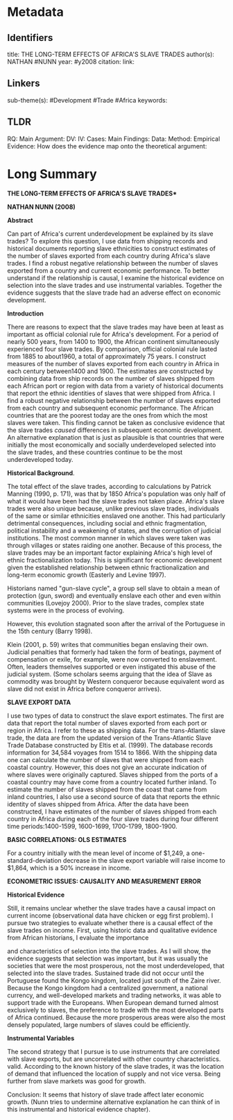 # Metadata
## Identifiers
title:  THE LONG-TERM EFFECTS OF AFRICA'S SLAVE TRADES
author(s): NATHAN #NUNN
year: #y2008
citation:
link:

## Linkers

sub-theme(s): #Development #Trade #Africa 
keywords:

## TLDR

RQ:
Main Argument:
DV:
IV:
Cases:
Main Findings:
Data:
Method:
Empirical Evidence: 
How does the evidence map onto the theoretical argument: 

# Long Summary

**THE LONG-TERM EFFECTS OF AFRICA'S SLAVE TRADES\***

**NATHAN NUNN (2008)**

**Abstract**

Can part of Africa's current underdevelopment be explained by its slave
trades? To explore this question, I use data from shipping records and
historical documents reporting slave ethnicities to construct estimates
of the number of slaves exported from each country during Africa's slave
trades. I find a robust negative relationship between the number of
slaves exported from a country and current economic performance. To
better understand if the relationship is causal, I examine the
historical evidence on selection into the slave trades and use
instrumental variables. Together the evidence suggests that the slave
trade had an adverse effect on economic development.

**Introduction**

There are reasons to expect that the slave trades may have been at least
as important as official colonial rule for Africa's development. For a
period of nearly 500 years, from 1400 to 1900, the African continent
simultaneously experienced four slave trades. By comparison, official
colonial rule lasted from 1885 to about1960, a total of approximately 75
years. I construct measures of the number of slaves exported from each
country in Africa in each century between1400 and 1900. The estimates
are constructed by combining data from ship records on the number of
slaves shipped from each African port or region with data from a variety
of historical documents that report the ethnic identities of slaves that
were shipped from Africa. I find a robust negative relationship between
the number of slaves exported from each country and subsequent economic
performance. The African countries that are the poorest today are the
ones from which the most slaves were taken. This finding cannot be taken
as conclusive evidence that the slave trades *caused* differences in
subsequent economic development. An alternative explanation that is just
as plausible is that countries that were initially the most economically
and socially underdeveloped selected into the slave trades, and these
countries continue to be the most underdeveloped today.

**Historical Background**.

The total effect of the slave trades, according to calculations by
Patrick Manning (1990, p. 171), was that by 1850 Africa's population was
only half of what it would have been had the slave trades not taken
place. Africa's slave trades were also unique because, unlike previous
slave trades, individuals of the same or similar ethnicities enslaved
one another. This had particularly detrimental consequences, including
social and ethnic fragmentation, political instability and a weakening
of states, and the corruption of judicial institutions. The most common
manner in which slaves were taken was through villages or states raiding
one another. Because of this process, the slave trades may be an
important factor explaining Africa's high level of ethnic
fractionalization today. This is significant for economic development
given the established relationship between ethnic fractionalization and
long-term economic growth (Easterly and Levine 1997).

Historians named "gun-slave cycle", a group sell slave to obtain a mean
of protection (gun, sword) and eventually enslave each other and even
within communities (Lovejoy 2000). Prior to the slave trades, complex
state systems were in the process of evolving.

However, this evolution stagnated soon after the arrival of the
Portuguese in the 15th century (Barry 1998).

Klein (2001, p. 59) writes that communities began enslaving their own.
Judicial penalties that formerly had taken the form of beatings, payment
of compensation or exile, for example, were now converted to
enslavement. Often, leaders themselves supported or even instigated this
abuse of the judicial system. (Some scholars seems arguing that the idea
of Slave as commodity was brought by Western conqueror because
equivalent word as slave did not exist in Africa before conqueror
arrives).

**SLAVE EXPORT DATA**

I use two types of data to construct the slave export estimates. The
first are data that report the total number of slaves exported from each
port or region in Africa. I refer to these as shipping data. For the
trans-Atlantic slave trade, the data are from the updated version of the
Trans-Atlantic Slave Trade Database constructed by Eltis et al. (1999).
The database records information for 34,584 voyages from 1514 to 1866.
With the shipping data one can calculate the number of slaves that were
shipped from each coastal country. However, this does not give an
accurate indication of where slaves were originally captured. Slaves
shipped from the ports of a coastal country may have come from a country
located further inland. To estimate the number of slaves shipped from
the coast that came from inland countries, I also use a second source of
data that reports the ethnic identity of slaves shipped from Africa.
After the data have been constructed, I have estimates of the number of
slaves shipped from each country in Africa during each of the four slave
trades during four different time periods:1400-1599, 1600-1699,
1700-1799, 1800-1900.

**BASIC CORRELATIONS: OLS ESTIMATES**

For a country initially with the mean level of income of \$1,249, a
one-standard-deviation decrease in the slave export variable will raise
income to \$1,864, which is a 50% increase in income.

**ECONOMETRIC ISSUES: CAUSALITY AND MEASUREMENT ERROR**

**Historical Evidence**

Still, it remains unclear whether the slave trades have a causal impact
on current income (observational data have chicken or egg first
problem). I pursue two strategies to evaluate whether there is a causal
effect of the slave trades on income. First, using historic data and
qualitative evidence from African historians, I evaluate the importance

and characteristics of selection into the slave trades. As I will show,
the evidence suggests that selection was important, but it was usually
the societies that were the most prosperous, not the most
underdeveloped, that selected into the slave trades. Sustained trade did
not occur until the Portuguese found the Kongo kingdom, located just
south of the Zaire river. Because the Kongo kingdom had a centralized
government, a national currency, and well-developed markets and trading
networks, it was able to support trade with the Europeans. When European
demand turned almost exclusively to slaves, the preference to trade with
the most developed parts of Africa continued. Because the more
prosperous areas were also the most densely populated, large numbers of
slaves could be efficiently.

**Instrumental Variables**

The second strategy that I pursue is to use instruments that are
correlated with slave exports, but are uncorrelated with other country
characteristics. valid. According to the known history of the slave
trades, it was the location of demand that influenced the location of
supply and not vice versa. Being further from slave markets was good for
growth.

Conclusion: It seems that history of slave trade affect later economic
growth. (Nunn tries to undermine alternative explanation he can think of
in this instrumental and historical evidence chapter).
